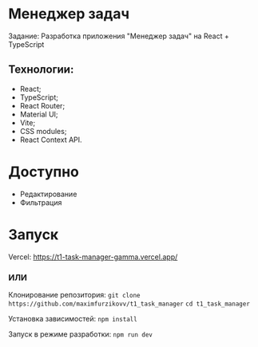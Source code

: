 # Менеджер задач
Задание: Разработка приложения "Менеджер задач" на React + TypeScript
## Технологии:
- React;
- TypeScript;
- React Router;
- Material UI;
- Vite;
- CSS modules;
- React Context API.
# Доступно
- Редактирование
- Фильтрация
# Запуск

Vercel: https://t1-task-manager-gamma.vercel.app/

### ИЛИ

Клонирование репозитория:
`git clone https://github.com/maximfurzikovv/t1_task_manager`
`cd t1_task_manager`

Установка зависимостей:
`npm install`

Запуск в режиме разработки:
`npm run dev`
